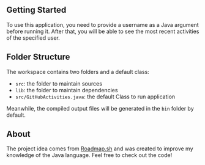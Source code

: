 ## Getting Started

To use this application, you need to provide a username as a Java argument before running it. After that, you will be able to see the most recent activities of the specified user.

## Folder Structure

The workspace contains two folders and a default class:

- `src`: the folder to maintain sources
- `lib`: the folder to maintain dependencies
- `src/GitHubActivities.java`: the default Class to run application

Meanwhile, the compiled output files will be generated in the `bin` folder by default.

## About
The project idea comes from [Roadmap.sh](https://roadmap.sh/projects/github-user-activity) and was created to improve my knowledge of the Java language. Feel free to check out the code!
